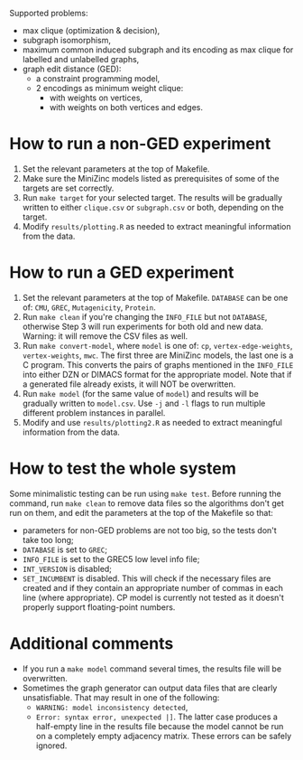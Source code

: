 Supported problems:
* max clique (optimization & decision),
* subgraph isomorphism,
* maximum common induced subgraph and its encoding as max clique for labelled and unlabelled graphs,
* graph edit distance (GED):
    * a constraint programming model,
    * 2 encodings as minimum weight clique:
        * with weights on vertices,
        * with weights on both vertices and edges.

# How to run a non-GED experiment

1. Set the relevant parameters at the top of Makefile.
2. Make sure the MiniZinc models listed as prerequisites of some of the targets are set correctly.
3. Run `make target` for your selected target. The results will be gradually written to either `clique.csv` or `subgraph.csv` or both, depending on the target.
4. Modify `results/plotting.R` as needed to extract meaningful information from the data.

# How to run a GED experiment

1. Set the relevant parameters at the top of Makefile. `DATABASE` can be one of: `CMU`, `GREC`, `Mutagenicity`, `Protein`.
2. Run `make clean` if you're changing the `INFO_FILE` but not `DATABASE`, otherwise Step 3 will run experiments for both old and new data. Warning: it will remove the CSV files as well.
3. Run `make convert-model`, where `model` is one of: `cp`, `vertex-edge-weights`, `vertex-weights`, `mwc`. The first three are MiniZinc models, the last one is a C program. This converts the pairs of graphs mentioned in the `INFO_FILE` into either DZN or DIMACS format for the appropriate model. Note that if a generated file already exists, it will NOT be overwritten.
4. Run `make model` (for the same value of `model`) and results will be gradually written to `model.csv`. Use `-j` and `-l` flags to run multiple different problem instances in parallel.
5. Modify and use `results/plotting2.R` as needed to extract meaningful information from the data.

# How to test the whole system

Some minimalistic testing can be run using `make test`. Before running the command, run `make clean` to remove data files so the algorithms don't get run on them, and edit the parameters at the top of the Makefile so that:
* parameters for non-GED problems are not too big, so the tests don't take too long;
* `DATABASE` is set to `GREC`;
* `INFO_FILE` is set to the GREC5 low level info file;
* `INT_VERSION` is disabled;
* `SET_INCUMBENT` is disabled.
This will check if the necessary files are created and if they contain an appropriate number of commas in each line (where appropriate). CP model is currently not tested as it doesn't properly support floating-point numbers.

# Additional comments

* If you run a `make model` command several times, the results file will be overwritten.
* Sometimes the graph generator can output data files that are clearly unsatisfiable. That may result in one of the following:
    * `WARNING: model inconsistency detected`,
    * `Error: syntax error, unexpected |]`.
  The latter case produces a half-empty line in the results file because the model cannot be run on a completely empty adjacency matrix. These errors can be safely ignored.